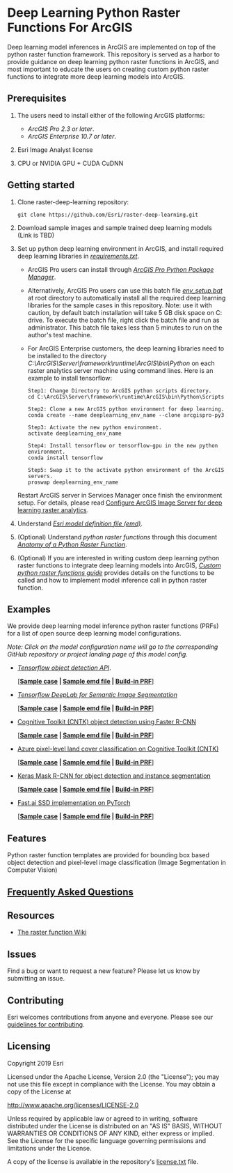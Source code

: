 # Deep Learning Python Raster Functions For ArcGIS

Deep learning model inferences in ArcGIS are implemented on top of the python raster function framework. 
This repository is served as a harbor to provide guidance on deep learning python raster functions in ArcGIS,
 and most important to educate the users on creating custom python raster functions to integrate more deep learning 
 models into ArcGIS.   

## Prerequisites
1. The users need to install either of the following ArcGIS platforms:
    - *ArcGIS Pro 2.3 or later*.
    - *ArcGIS Enterprise 10.7 or later*.

2. Esri Image Analyst license

3. CPU or NVIDIA GPU + CUDA CuDNN

## Getting started
1. Clone raster-deep-learning repository: 
   ```
   git clone https://github.com/Esri/raster-deep-learning.git 
   ```
   
2. Download sample images and sample trained deep learning models (Link is TBD)

3. Set up python deep learning environment in ArcGIS, and install required deep learning libraries in *[requirements.txt](requirements.txt)*.
   
   - ArcGIS Pro users can install through *[ArcGIS Pro Python Package Manager](http://pro.arcgis.com/en/pro-app/arcpy/get-started/what-is-conda.htm)*.
   
   - Alternatively, ArcGIS Pro users can use this batch file *[env_setup.bat](env_setup.bat)* at root directory to automatically install 
   all the required deep learning libraries for the sample cases in this repository. 
   Note: use it with caution, by default batch installation will take 5 GB disk space on C: drive. To execute the batch file, 
   right click the batch file and run as administrator. This batch file takes less than 5 minutes to run on the author's test machine. 
   
   - For ArcGIS Enterprise customers, the deep learning libraries need to be installed to the directory 
   *C:\ArcGIS\Server\framework\runtime\ArcGIS\bin\Python* on each raster analytics server machine using command lines.
   Here is an example to install tensorflow:
       ```
       Step1: Change Directory to ArcGIS python scripts directory.
       cd C:\ArcGIS\Server\framework\runtime\ArcGIS\bin\Python\Scripts
       
       Step2: Clone a new ArcGIS python environment for deep learning.
       conda create --name deeplearning_env_name --clone arcgispro-py3
       
       Step3: Activate the new python environment.
       activate deeplearning_env_name
       
       Step4: Install tensorflow or tensorflow-gpu in the new python environment. 
       conda install tensorflow
       
       Step5: Swap it to the activate python environment of the ArcGIS servers. 
       proswap deeplearning_env_name
       ```
    Restart ArcGIS server in Services Manager once finish the environment setup. For details, please read 
    [Configure ArcGIS Image Server for deep learning raster analytics](https://enterprisedev.arcgis.com/en/portal/latest/administer/windows/configure-and-deploy-arcgis-enterprise-for-deep-learning-raster-analytics.htm).
4. Understand *[Esri model definition file (emd)](docs/writing_model_definition.md)*.

5. (Optional) Understand *python raster functions* through this document
*[Anatomy of a Python Raster Function](https://github.com/Esri/raster-functions/wiki/PythonRasterFunction#anatomy-of-a-python-raster-function)*.  
 
6. (Optional) If you are interested in writing custom deep learning python raster functions to integrate deep learning
models into ArcGIS, 
*[Custom python raster functions guide](docs/writing_deep_learning_python_raster_functions.md)* provides details 
on the functions to be called and how to implement model inference call in python raster function.    

## Examples

We provide deep learning model inference python raster functions (PRFs) for a list of open source deep learning model configurations.

*Note: Click on the model configuration name will go to the corresponding GitHub repository or project landing page of this model config.*

* *[Tensorflow object detection API](https://github.com/tensorflow/models/tree/master/research/object_detection)*.

    [**[Sample case](examples/tensorflow/object_detection/coconut_tree_detection/README.md) | 
    [Sample emd file](examples/tensorflow/object_detection/coconut_tree_detection/tensorflow_objectdetectionapi_coconuttree.emd) |
    [Build-in PRF](python_raster_functions/TensorFlow/ObjectDetectionAPI.py)**]

* *[Tensorflow DeepLab for Semantic Image Segmentation](https://github.com/tensorflow/models/tree/master/research/deeplab)*
    
    [**[Sample case](examples/tensorflow/image_classification/land_cover_classification/README.md) | 
    [Sample emd file](examples/tensorflow/image_classification/land_cover_classification/tensorflow_deeplab_landclassification.emd) |
    [Build-in PRF](python_raster_functions/TensorFlow/DeepLab.py)**]
    
* [Cognitive Toolkit (CNTK) object detection using Faster R-CNN](https://docs.microsoft.com/en-us/cognitive-toolkit/object-detection-using-faster-r-cnn)
    
    [**[Sample case](examples/cntk/object_detection/coconut_tree/README.md) | 
    [Sample emd file](examples/cntk/object_detection/coconut_tree/cntk_fasterrcnn_coconut_tree.emd) |
    [Build-in PRF](python_raster_functions/CNTK/FasterRCNN.py)**]
    
* [Azure pixel-level land cover classification on Cognitive Toolkit (CNTK)](https://github.com/Azure/pixel_level_land_classification)

    [**[Sample case](examples/cntk/image_classification/land_classification/README.md) | 
    [Sample emd file](examples/cntk/image_classification/land_classification/azure_pixel_level_land_classification.emd) |
    [Build-in PRF](python_raster_functions/CNTK/AzurePixelLevelLandClassification.py)**]
    
* [Keras Mask R-CNN for object detection and instance segmentation](https://github.com/matterport/Mask_RCNN)
  
    [**[Sample case](examples/keras/mask_rcnn/README.md) | 
    [Sample emd file](examples/keras/mask_rcnn/mask_rcnn.emd) |
    [Build-in PRF](python_raster_functions/Keras/MaskRCNN.py)**]

* [Fast.ai SSD implementation on PyTorch](https://github.com/Esri/arcgis-python-api/tree/master/talks/uc2018/Plenary/pools)

    [**[Sample case](examples/pytorch/README.md) | 
    [Sample emd file](examples/pytorch/pytorch_fastai_ssd.emd) |
    [Build-in PRF](python_raster_functions/PyTorch/FastaiSSD.py)**]

## Features
Python raster function templates are provided for bounding box based object detection and pixel-level image classification
(Image Segmentation in Computer Vision) 

## [Frequently Asked Questions](docs/questions_and_answers.md)

## Resources

* [The raster function Wiki](https://github.com/Esri/raster-functions/wiki)

## Issues

Find a bug or want to request a new feature?  Please let us know by submitting an issue.

## Contributing

Esri welcomes contributions from anyone and everyone. Please see our [guidelines for contributing](https://github.com/esri/contributing).

## Licensing
Copyright 2019 Esri

Licensed under the Apache License, Version 2.0 (the "License");
you may not use this file except in compliance with the License.
You may obtain a copy of the License at

   http://www.apache.org/licenses/LICENSE-2.0

Unless required by applicable law or agreed to in writing, software
distributed under the License is distributed on an "AS IS" BASIS,
WITHOUT WARRANTIES OR CONDITIONS OF ANY KIND, either express or implied.
See the License for the specific language governing permissions and
limitations under the License.

A copy of the license is available in the repository's [license.txt]( license.txt) file.